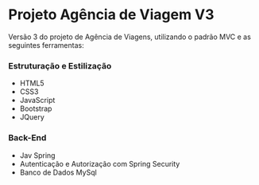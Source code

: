 # Projeto Agência de Viagem V3
<p>Versão 3 do projeto de Agência de Viagens, utilizando o padrão MVC e as seguintes ferramentas: </p>

### Estruturação e Estilização
- HTML5
- CSS3
- JavaScript
- Bootstrap
- JQuery
  </br>
  
### Back-End
- Jav Spring
- Autenticação e Autorização com Spring Security
- Banco de Dados MySql

